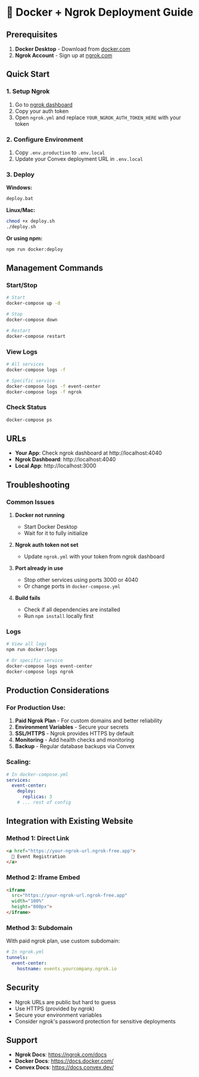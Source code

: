 # 🚀 Docker + Ngrok Deployment Guide

## Prerequisites

1. **Docker Desktop** - Download from [docker.com](https://www.docker.com/products/docker-desktop/)
2. **Ngrok Account** - Sign up at [ngrok.com](https://ngrok.com/)

## Quick Start

### 1. Setup Ngrok
1. Go to [ngrok dashboard](https://dashboard.ngrok.com/get-started/your-authtoken)
2. Copy your auth token
3. Open `ngrok.yml` and replace `YOUR_NGROK_AUTH_TOKEN_HERE` with your token

### 2. Configure Environment
1. Copy `.env.production` to `.env.local`
2. Update your Convex deployment URL in `.env.local`

### 3. Deploy
**Windows:**
```bash
deploy.bat
```

**Linux/Mac:**
```bash
chmod +x deploy.sh
./deploy.sh
```

**Or using npm:**
```bash
npm run docker:deploy
```

## Management Commands

### Start/Stop
```bash
# Start
docker-compose up -d

# Stop
docker-compose down

# Restart
docker-compose restart
```

### View Logs
```bash
# All services
docker-compose logs -f

# Specific service
docker-compose logs -f event-center
docker-compose logs -f ngrok
```

### Check Status
```bash
docker-compose ps
```

## URLs

- **Your App**: Check ngrok dashboard at http://localhost:4040
- **Ngrok Dashboard**: http://localhost:4040
- **Local App**: http://localhost:3000

## Troubleshooting

### Common Issues

1. **Docker not running**
   - Start Docker Desktop
   - Wait for it to fully initialize

2. **Ngrok auth token not set**
   - Update `ngrok.yml` with your token from ngrok dashboard

3. **Port already in use**
   - Stop other services using ports 3000 or 4040
   - Or change ports in `docker-compose.yml`

4. **Build fails**
   - Check if all dependencies are installed
   - Run `npm install` locally first

### Logs
```bash
# View all logs
npm run docker:logs

# Or specific service
docker-compose logs event-center
docker-compose logs ngrok
```

## Production Considerations

### For Production Use:
1. **Paid Ngrok Plan** - For custom domains and better reliability
2. **Environment Variables** - Secure your secrets
3. **SSL/HTTPS** - Ngrok provides HTTPS by default
4. **Monitoring** - Add health checks and monitoring
5. **Backup** - Regular database backups via Convex

### Scaling:
```yaml
# In docker-compose.yml
services:
  event-center:
    deploy:
      replicas: 3
    # ... rest of config
```

## Integration with Existing Website

### Method 1: Direct Link
```html
<a href="https://your-ngrok-url.ngrok-free.app">
  🚀 Event Registration
</a>
```

### Method 2: Iframe Embed
```html
<iframe 
  src="https://your-ngrok-url.ngrok-free.app" 
  width="100%" 
  height="800px">
</iframe>
```

### Method 3: Subdomain
With paid ngrok plan, use custom subdomain:
```yaml
# In ngrok.yml
tunnels:
  event-center:
    hostname: events.yourcompany.ngrok.io
```

## Security

- Ngrok URLs are public but hard to guess
- Use HTTPS (provided by ngrok)
- Secure your environment variables
- Consider ngrok's password protection for sensitive deployments

## Support

- **Ngrok Docs**: https://ngrok.com/docs
- **Docker Docs**: https://docs.docker.com/
- **Convex Docs**: https://docs.convex.dev/